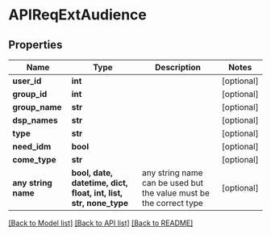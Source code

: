 # APIReqExtAudience


## Properties
Name | Type | Description | Notes
------------ | ------------- | ------------- | -------------
**user_id** | **int** |  | [optional] 
**group_id** | **int** |  | [optional] 
**group_name** | **str** |  | [optional] 
**dsp_names** | **str** |  | [optional] 
**type** | **str** |  | [optional] 
**need_idm** | **bool** |  | [optional] 
**come_type** | **str** |  | [optional] 
**any string name** | **bool, date, datetime, dict, float, int, list, str, none_type** | any string name can be used but the value must be the correct type | [optional]

[[Back to Model list]](../README.md#documentation-for-models) [[Back to API list]](../README.md#documentation-for-api-endpoints) [[Back to README]](../README.md)


